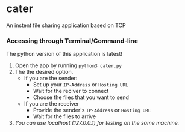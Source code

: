 # cater
An instent file sharing application based on TCP  

### Accessing through Terminal/Command-line  
The python version of this application is latest!  

1. Open the app by running ```python3 cater.py```  
2. The the desired option.
    - If you are the sender:  
        - Set up your `IP-Address` or `Hosting URL`  
        - Wait for the reciver to connect  
        - Choose the files that you want to send  
    - If you are the receiver  
        - Provide the sender's `IP-Address` or `Hosting URL`  
        - Wait for the files to arrive  
3. _You can use localhost (127.0.0.1) for testing on the same machine._  

